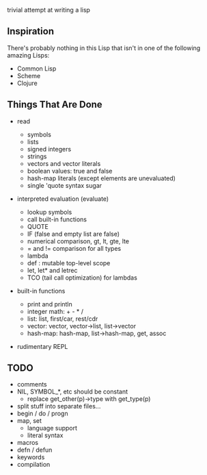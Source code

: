 trivial attempt at writing a lisp

Inspiration
-----------

There's probably nothing in this Lisp that isn't in one of the
following amazing Lisps:

* Common Lisp
* Scheme
* Clojure

Things That Are Done
--------------------
* read
  * symbols
  * lists
  * signed integers
  * strings
  * vectors and vector literals
  * boolean values: true and false
  * hash-map literals (except elements are unevaluated)
  * single 'quote syntax sugar

* interpreted evaluation (evaluate)
  * lookup symbols
  * call built-in functions
  * QUOTE
  * IF (false and empty list are false)
  * numerical comparison, gt, lt, gte, lte
  * = and != comparison for all types
  * lambda
  * def : mutable top-level scope
  * let, let\* and letrec
  * TCO (tail call optimization) for lambdas

* built-in functions
  * print and println
  * integer math: + - \* /
  * list: list, first/car, rest/cdr
  * vector: vector, vector->list, list->vector
  * hash-map: hash-map, list->hash-map, get, assoc

* rudimentary REPL

TODO
----

* comments
* NIL, SYMBOL\_\*, etc should be constant
  * replace get\_other(p)->type with get\_type(p)
* split stuff into separate files...
* begin / do / progn
* map, set
  * language support
  * literal syntax
* macros
* defn / defun
* keywords
* compilation

